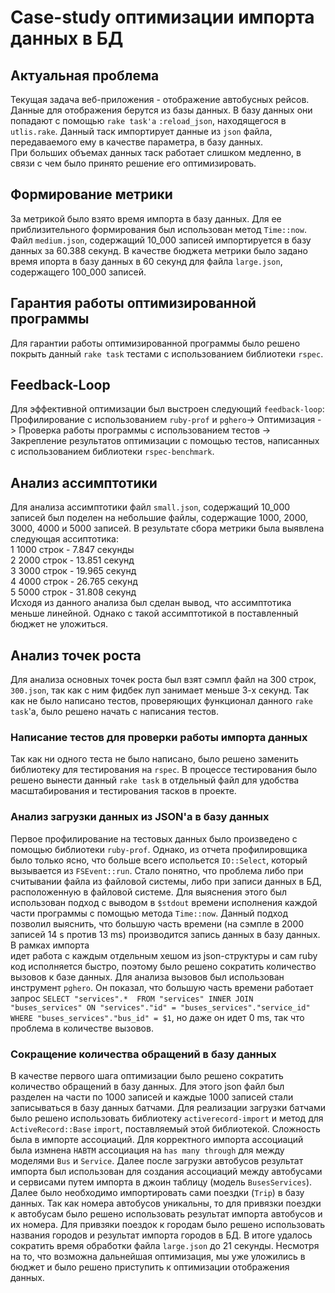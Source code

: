 # Case-study оптимизации импорта данных в БД

## Актуальная проблема
Текущая задача веб-приложения - отображение автобусных рейсов. Данные для отображения берутся из
базы данных. В базу данных они попадают с помощью `rake task'a` `:reload_json`, находящегося в
`utlis.rake`. Данный таск импортирует данные из `json` файла, передаваемого ему в качестве 
параметра, в базу данных.  
При больших объемах данных таск работает слишком медленно, в связи с чем было принято решение его
оптимизировать.

## Формирование метрики
За метрикой было взято время импорта в базу данных. Для ее приблизительного формирования был 
использован метод `Time::now`. Файл `medium.json`, содержащий 10_000 записей импортируется в базу
данных за 60.388 секунд. В качестве бюджета метрики было задано время ипорта в базу данных в 60
секунд для файла `large.json`, содержащего 100_000 записей.

## Гарантия работы оптимизированной программы
Для гарантии работы оптимизированной программы было решено покрыть данный `rake task` тестами с
использованием библиотеки `rspec`.

## Feedback-Loop
Для эффективной оптимизации был выстроен следующий `feedback-loop`: Профилирование с использованием
`ruby-prof` и `pghero`-> Оптимизация -> Проверка работы программы с использованием тестов -> 
Закрепление результатов оптимизации с помощью тестов, написанных с использованием библиотеки 
`rspec-benchmark`.

## Анализ ассимптотики
Для анализа ассимптотики файл `small.json`, содержащий 10_000 записей был поделен на небольшие
файлы, содержащие 1000, 2000, 3000, 4000 и 5000 записей. В результате сбора метрики была выявлена 
следующая ассиптотика:  
1 1000 строк - 7.847 секунды  
2 2000 строк - 13.851 секунд  
3 3000 строк - 19.965 секунд  
4 4000 строк - 26.765 секунд  
5 5000 строк - 31.808 секунд  
Исходя из данного анализа был сделан вывод, что ассимптотика меньше линейной. Однако с такой 
ассимптотикой в поставленный бюджет не уложиться.

## Анализ точек роста
Для анализа основных точек роста был взят сэмпл файл на 300 строк, `300.json`, так как с ним фидбек 
луп занимает меньше 3-х секунд. Так как не было написано тестов, проверяющих функционал данного 
`rake task`'a, было решено начать с написания тестов.

### Написание тестов для проверки работы импорта данных
Так как ни одного теста не было написано, было решено заменить библиотеку для тестирования на
`rspec`. В процессе тестирования было решено вынести данный `rake task` в отдельный файл для
удобства масштабирования и тестирования тасков в проекте.

### Анализ загрузки данных из JSON'a в базу данных
Первое профилирование на тестовых данных было произведено с помощью библиотеки `ruby-prof`. Однако,
из отчета профилировщика было только ясно, что больше всего испольется `IO::Select`, который
вызывается из `FSEvent::run`. Стало понятно, что проблема либо при считывании файла из файловой 
системы, либо при записи данных в БД, расположенную в файловой системе. Для выяснения этого был
использован подход с выводом в `$stdout` времени исполнения каждой части программы с помощью метода
`Time::now`. Данный подход позволил выяснить, что большую часть времени (на сэмпле в 2000 записей
14 s против 13 ms) производится запись данных в базу данных. В рамках импорта  
идет работа с каждым отдельным хешом из json-структуры и сам ruby код исполняется быстро, поэтому
было решено сократить количество вызовов к базе данных. Для анализа вызовов был использован 
инструмент `pghero`. Он показал, что большую часть времени работает запрос `SELECT "services".* 
FROM "services" INNER JOIN "buses_services" ON "services"."id" = "buses_services"."service_id" 
WHERE "buses_services"."bus_id" = $1`, но даже он идет 0 ms, так что проблема в количестве вызовов.

### Сокращение количества обращений в базу данных
В качестве первого шага оптимизации было решено сократить количество обращений в базу данных. Для
этого json файл был разделен на части по 1000 записей и каждые 1000 записей стали записываться в
базу данных батчами. Для реализации загрузки батчами было решено использовать библиотеку 
`activerecord-import` и метод для `ActiveRecord::Base` `import`, поставляемый этой 
библиотекой. Сложность была в импорте ассоциаций. Для корректного импорта ассоциаций была измнена
`HABTM` ассоциация на `has many through` для между моделями `Bus` и `Service`. Далее после загрузки
автобусов результат импорта был использован для создания ассоциаций между автобусами и сервисами
путем импорта в джоин таблицу (модель `BusesServices`).  
Далее было необходимо импортировать сами поездки (`Trip`) в базу данных. Так как номера автобусов
уникальны, то для привязки поездки к автобусам было решено использовать результат импорта автобусов
и их номера. Для привзяки поездок к городам было решено использовать названия городов и результат
импорта городов в БД. В итоге удалось сократить время обработки файла `large.json` до 21 секунды.
Несмотря на то, что возможна дальнейшая оптимизация, мы уже уложились в бюджет и было решено 
приступить к оптимизации отображения данных.